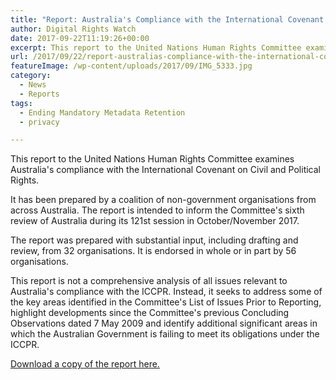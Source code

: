 ```yaml
---
title: "Report: Australia's Compliance with the International Covenant on Civil and Political Rights"
author: Digital Rights Watch
date: 2017-09-22T11:19:26+00:00
excerpt: This report to the United Nations Human Rights Committee examines Australia's compliance with the International Covenant on Civil and Political Rights.
url: /2017/09/22/report-australias-compliance-with-the-international-covenant-on-civil-and-political-rights/
featureImage: /wp-content/uploads/2017/09/IMG_5333.jpg
category:
  - News
  - Reports
tags:
  - Ending Mandatory Metadata Retention
  - privacy

---
```

This report to the United Nations Human Rights Committee examines Australia's compliance with the International Covenant on Civil and Political Rights.

It has been prepared by a coalition of non-government organisations from across Australia. The report is intended to inform the Committee's sixth review of Australia during its 121st session in October/November 2017.

The report was prepared with substantial input, including drafting and review, from 32 organisations. It is endorsed in whole or in part by 56 organisations.

<p style="text-align: left;">
  This report is not a comprehensive analysis of all issues relevant to Australia's compliance with the ICCPR. Instead, it seeks to address some of the key areas identified in the Committee's List of Issues Prior to Reporting, highlight developments since the Committee's previous Concluding Observations dated 7 May 2009 and identify additional significant areas in which the Australian Government is failing to meet its obligations under the ICCPR.
</p>

<p style="text-align: left;">
  <a href="https://www.hrlc.org.au/s/18623-PUB-ICCPR-Report-for-HRLC-2017-WEB.pdf">Download a copy of the report here.</a>
</p>
